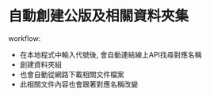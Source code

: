 # 自動創建公版及相關資料夾集

workflow:

* 在本地程式中輸入代號後, 會自動連結線上API找尋對應名稱
* 創建資料夾組
* 也會自動從網路下載相關文件檔案
* 此相關文件內容也會跟著對應名稱改變